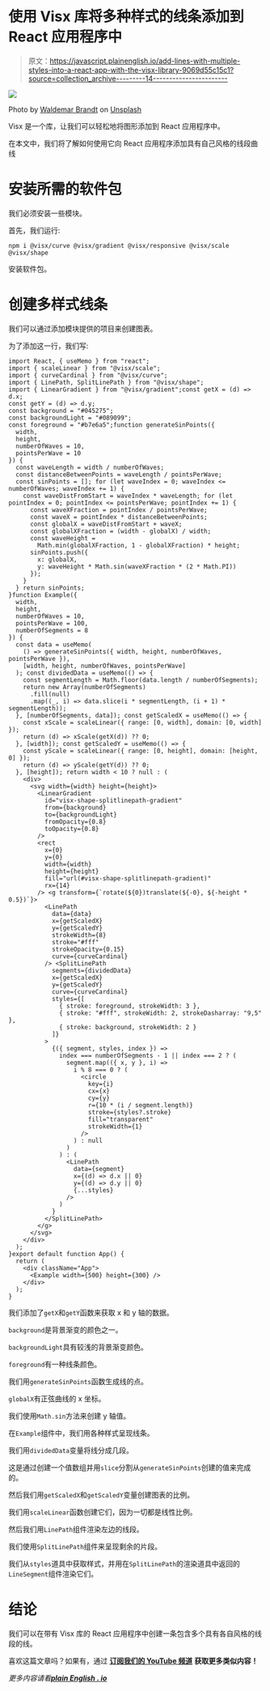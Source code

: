 # 使用 Visx 库将多种样式的线条添加到 React 应用程序中

> 原文：<https://javascript.plainenglish.io/add-lines-with-multiple-styles-into-a-react-app-with-the-visx-library-9069d55c15c1?source=collection_archive---------14----------------------->

![](img/9b417f3798d39102267155a890afa102.png)

Photo by [Waldemar Brandt](https://unsplash.com/@waldemarbrandt67w?utm_source=medium&utm_medium=referral) on [Unsplash](https://unsplash.com?utm_source=medium&utm_medium=referral)

Visx 是一个库，让我们可以轻松地将图形添加到 React 应用程序中。

在本文中，我们将了解如何使用它向 React 应用程序添加具有自己风格的线段曲线

# 安装所需的软件包

我们必须安装一些模块。

首先，我们运行:

```
npm i @visx/curve @visx/gradient @visx/responsive @visx/scale @visx/shape
```

安装软件包。

# 创建多样式线条

我们可以通过添加模块提供的项目来创建图表。

为了添加这一行，我们写:

```
import React, { useMemo } from "react";
import { scaleLinear } from "@visx/scale";
import { curveCardinal } from "@visx/curve";
import { LinePath, SplitLinePath } from "@visx/shape";
import { LinearGradient } from "@visx/gradient";const getX = (d) => d.x;
const getY = (d) => d.y;
const background = "#045275";
const backgroundLight = "#089099";
const foreground = "#b7e6a5";function generateSinPoints({
  width,
  height,
  numberOfWaves = 10,
  pointsPerWave = 10
}) {
  const waveLength = width / numberOfWaves;
  const distanceBetweenPoints = waveLength / pointsPerWave;
  const sinPoints = []; for (let waveIndex = 0; waveIndex <= numberOfWaves; waveIndex += 1) {
    const waveDistFromStart = waveIndex * waveLength; for (let pointIndex = 0; pointIndex <= pointsPerWave; pointIndex += 1) {
      const waveXFraction = pointIndex / pointsPerWave;
      const waveX = pointIndex * distanceBetweenPoints;
      const globalX = waveDistFromStart + waveX;
      const globalXFraction = (width - globalX) / width;
      const waveHeight =
        Math.min(globalXFraction, 1 - globalXFraction) * height;
      sinPoints.push({
        x: globalX,
        y: waveHeight * Math.sin(waveXFraction * (2 * Math.PI))
      });
    }
  } return sinPoints;
}function Example({
  width,
  height,
  numberOfWaves = 10,
  pointsPerWave = 100,
  numberOfSegments = 8
}) {
  const data = useMemo(
    () => generateSinPoints({ width, height, numberOfWaves, pointsPerWave }),
    [width, height, numberOfWaves, pointsPerWave]
  ); const dividedData = useMemo(() => {
    const segmentLength = Math.floor(data.length / numberOfSegments);
    return new Array(numberOfSegments)
      .fill(null)
      .map((_, i) => data.slice(i * segmentLength, (i + 1) * segmentLength));
  }, [numberOfSegments, data]); const getScaledX = useMemo(() => {
    const xScale = scaleLinear({ range: [0, width], domain: [0, width] });
    return (d) => xScale(getX(d)) ?? 0;
  }, [width]); const getScaledY = useMemo(() => {
    const yScale = scaleLinear({ range: [0, height], domain: [height, 0] });
    return (d) => yScale(getY(d)) ?? 0;
  }, [height]); return width < 10 ? null : (
    <div>
      <svg width={width} height={height}>
        <LinearGradient
          id="visx-shape-splitlinepath-gradient"
          from={background}
          to={backgroundLight}
          fromOpacity={0.8}
          toOpacity={0.8}
        />
        <rect
          x={0}
          y={0}
          width={width}
          height={height}
          fill="url(#visx-shape-splitlinepath-gradient)"
          rx={14}
        /> <g transform={`rotate(${0})translate(${-0}, ${-height * 0.5})`}>
          <LinePath
            data={data}
            x={getScaledX}
            y={getScaledY}
            strokeWidth={8}
            stroke="#fff"
            strokeOpacity={0.15}
            curve={curveCardinal}
          /> <SplitLinePath
            segments={dividedData}
            x={getScaledX}
            y={getScaledY}
            curve={curveCardinal}
            styles={[
              { stroke: foreground, strokeWidth: 3 },
              { stroke: "#fff", strokeWidth: 2, strokeDasharray: "9,5" },
              { stroke: background, strokeWidth: 2 }
            ]}
          >
            {({ segment, styles, index }) =>
              index === numberOfSegments - 1 || index === 2 ? (
                segment.map(({ x, y }, i) =>
                  i % 8 === 0 ? (
                    <circle
                      key={i}
                      cx={x}
                      cy={y}
                      r={10 * (i / segment.length)}
                      stroke={styles?.stroke}
                      fill="transparent"
                      strokeWidth={1}
                    />
                  ) : null
                )
              ) : (
                <LinePath
                  data={segment}
                  x={(d) => d.x || 0}
                  y={(d) => d.y || 0}
                  {...styles}
                />
              )
            }
          </SplitLinePath>
        </g>
      </svg>
    </div>
  );
}export default function App() {
  return (
    <div className="App">
      <Example width={500} height={300} />
    </div>
  );
}
```

我们添加了`getX`和`getY`函数来获取 x 和 y 轴的数据。

`background`是背景渐变的颜色之一。

`backgroundLight`具有较浅的背景渐变颜色。

`foreground`有一种线条颜色。

我们用`generateSinPoints`函数生成线的点。

`globalX`有正弦曲线的 x 坐标。

我们使用`Math.sin`方法来创建 y 轴值。

在`Example`组件中，我们用各种样式呈现线条。

我们用`dividedData`变量将线分成几段。

这是通过创建一个值数组并用`slice`分割从`generateSinPoints`创建的值来完成的。

然后我们用`getScaledX`和`getScaledY`变量创建图表的比例。

我们用`scaleLinear`函数创建它们，因为一切都是线性比例。

然后我们用`LinePath`组件渲染左边的线段。

我们使用`SplitLinePath`组件来呈现剩余的片段。

我们从`styles`道具中获取样式，并用在`SplitLinePath`的渲染道具中返回的`LineSegment`组件渲染它们。

# 结论

我们可以在带有 Visx 库的 React 应用程序中创建一条包含多个具有各自风格的线段的线。

喜欢这篇文章吗？如果有，通过 [**订阅我们的 YouTube 频道**](https://www.youtube.com/channel/UCtipWUghju290NWcn8jhyAw?sub_confirmation=true) **获取更多类似内容！**

*更多内容请看*[***plain English . io***](https://plainenglish.io/)